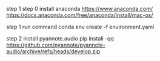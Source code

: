 step 1
step 0 
install anaconda 
https://www.anaconda.com/
https://docs.anaconda.com/free/anaconda/install/mac-os/


step 1
run command 
conda env create -f environment.yaml

step 2
install pyannote.audio
pip install -qq https://github.com/pyannote/pyannote-audio/archive/refs/heads/develop.zip 


